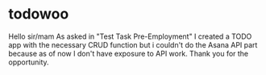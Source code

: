 # todowoo
Hello sir/mam
As asked in "Test Task Pre-Employment" I created a TODO app with the necessary CRUD function 
but i couldn't do the Asana API part because as of now I don't have exposure to API work.
Thank you for the opportunity.
